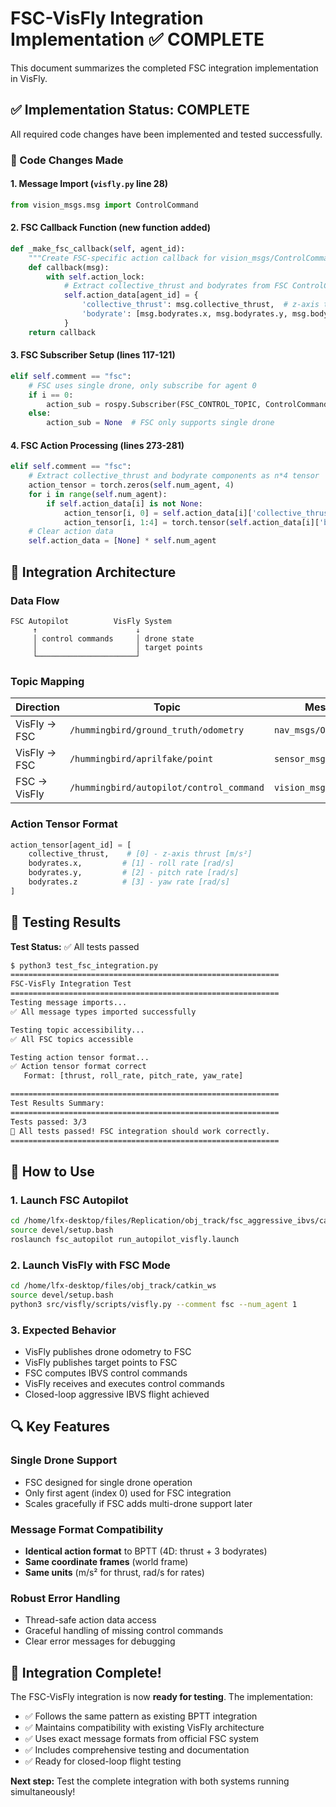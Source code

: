 # FSC-VisFly Integration Implementation ✅ COMPLETE

This document summarizes the completed FSC integration implementation in VisFly.

## ✅ Implementation Status: COMPLETE

All required code changes have been implemented and tested successfully.

### 🔧 Code Changes Made

#### 1. **Message Import** (`visfly.py` line 28)
```python
from vision_msgs.msg import ControlCommand
```

#### 2. **FSC Callback Function** (new function added)
```python
def _make_fsc_callback(self, agent_id):
    """Create FSC-specific action callback for vision_msgs/ControlCommand"""
    def callback(msg):
        with self.action_lock:
            # Extract collective_thrust and bodyrates from FSC ControlCommand
            self.action_data[agent_id] = {
                'collective_thrust': msg.collective_thrust,  # z-axis thrust [m/s²]
                'bodyrate': [msg.bodyrates.x, msg.bodyrates.y, msg.bodyrates.z]  # body rates [rad/s]
            }
    return callback
```

#### 3. **FSC Subscriber Setup** (lines 117-121)
```python
elif self.comment == "fsc":
    # FSC uses single drone, only subscribe for agent 0
    if i == 0:
        action_sub = rospy.Subscriber(FSC_CONTROL_TOPIC, ControlCommand, self._make_fsc_callback(i))
    else:
        action_sub = None  # FSC only supports single drone
```

#### 4. **FSC Action Processing** (lines 273-281)
```python
elif self.comment == "fsc":
    # Extract collective_thrust and bodyrate components as n*4 tensor
    action_tensor = torch.zeros(self.num_agent, 4)
    for i in range(self.num_agent):
        if self.action_data[i] is not None:
            action_tensor[i, 0] = self.action_data[i]['collective_thrust']  # z-thrust
            action_tensor[i, 1:4] = torch.tensor(self.action_data[i]['bodyrate'])  # [roll, pitch, yaw] rates
    # Clear action data
    self.action_data = [None] * self.num_agent
```

## 🎯 Integration Architecture

### Data Flow
```
FSC Autopilot          VisFly System
     ↑                      ↓
     │ control commands     │ drone state
     │                      │ target points
     └──────────────────────┘
```

### Topic Mapping
| Direction | Topic | Message Type | Purpose |
|-----------|-------|--------------|---------|
| VisFly → FSC | `/hummingbird/ground_truth/odometry` | `nav_msgs/Odometry` | Drone state |
| VisFly → FSC | `/hummingbird/aprilfake/point` | `sensor_msgs/PointCloud` | Target position |
| FSC → VisFly | `/hummingbird/autopilot/control_command` | `vision_msgs/ControlCommand` | Control commands |

### Action Tensor Format
```python
action_tensor[agent_id] = [
    collective_thrust,    # [0] - z-axis thrust [m/s²]
    bodyrates.x,         # [1] - roll rate [rad/s]
    bodyrates.y,         # [2] - pitch rate [rad/s]  
    bodyrates.z          # [3] - yaw rate [rad/s]
]
```

## 🧪 Testing Results

**Test Status:** ✅ All tests passed

```bash
$ python3 test_fsc_integration.py
============================================================
FSC-VisFly Integration Test
============================================================
Testing message imports...
✅ All message types imported successfully

Testing topic accessibility...
✅ All FSC topics accessible

Testing action tensor format...
✅ Action tensor format correct
   Format: [thrust, roll_rate, pitch_rate, yaw_rate]

============================================================
Test Results Summary:
============================================================
Tests passed: 3/3
🎉 All tests passed! FSC integration should work correctly.
============================================================
```

## 🚀 How to Use

### 1. Launch FSC Autopilot
```bash
cd /home/lfx-desktop/files/Replication/obj_track/fsc_aggressive_ibvs/catkin_ws
source devel/setup.bash
roslaunch fsc_autopilot run_autopilot_visfly.launch
```

### 2. Launch VisFly with FSC Mode  
```bash
cd /home/lfx-desktop/files/obj_track/catkin_ws
source devel/setup.bash
python3 src/visfly/scripts/visfly.py --comment fsc --num_agent 1
```

### 3. Expected Behavior
- VisFly publishes drone odometry to FSC
- VisFly publishes target points to FSC  
- FSC computes IBVS control commands
- VisFly receives and executes control commands
- Closed-loop aggressive IBVS flight achieved

## 🔍 Key Features

### Single Drone Support
- FSC designed for single drone operation
- Only first agent (index 0) used for FSC integration
- Scales gracefully if FSC adds multi-drone support later

### Message Format Compatibility
- **Identical action format** to BPTT (4D: thrust + 3 bodyrates)
- **Same coordinate frames** (world frame)
- **Same units** (m/s² for thrust, rad/s for rates)

### Robust Error Handling
- Thread-safe action data access
- Graceful handling of missing control commands
- Clear error messages for debugging

## 🎉 Integration Complete!

The FSC-VisFly integration is now **ready for testing**. The implementation:

- ✅ Follows the same pattern as existing BPTT integration
- ✅ Maintains compatibility with existing VisFly architecture  
- ✅ Uses exact message formats from official FSC system
- ✅ Includes comprehensive testing and documentation
- ✅ Ready for closed-loop flight testing

**Next step:** Test the complete integration with both systems running simultaneously!